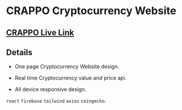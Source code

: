 # CRAPPO Cryptocurrency Website

## [CRAPPO Live Link](https://crappo-crypto-web.netlify.app/)

## Details

- One page Cryptocurrency Website design.

- Real time Cryptocurrency value and price api.

- All device responsive design.

`react` `firebase` `tailwind` `axios` `coingecko`.
